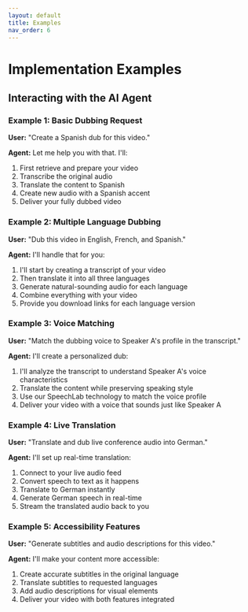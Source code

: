 ```yaml
---
layout: default
title: Examples
nav_order: 6
---
```


# Implementation Examples

## Interacting with the AI Agent

### Example 1: Basic Dubbing Request
**User:** "Create a Spanish dub for this video."

**Agent:** Let me help you with that. I'll:
1. First retrieve and prepare your video
2. Transcribe the original audio
3. Translate the content to Spanish
4. Create new audio with a Spanish accent
5. Deliver your fully dubbed video

### Example 2: Multiple Language Dubbing
**User:** "Dub this video in English, French, and Spanish."

**Agent:** I'll handle that for you:
1. I'll start by creating a transcript of your video
2. Then translate it into all three languages
3. Generate natural-sounding audio for each language
4. Combine everything with your video
5. Provide you download links for each language version

### Example 3: Voice Matching
**User:** "Match the dubbing voice to Speaker A's profile in the transcript."

**Agent:** I'll create a personalized dub:
1. I'll analyze the transcript to understand Speaker A's voice characteristics
2. Translate the content while preserving speaking style
3. Use our SpeechLab technology to match the voice profile
4. Deliver your video with a voice that sounds just like Speaker A

### Example 4: Live Translation
**User:** "Translate and dub live conference audio into German."

**Agent:** I'll set up real-time translation:
1. Connect to your live audio feed
2. Convert speech to text as it happens
3. Translate to German instantly
4. Generate German speech in real-time
5. Stream the translated audio back to you

### Example 5: Accessibility Features
**User:** "Generate subtitles and audio descriptions for this video."

**Agent:** I'll make your content more accessible:
1. Create accurate subtitles in the original language
2. Translate subtitles to requested languages
3. Add audio descriptions for visual elements
4. Deliver your video with both features integrated